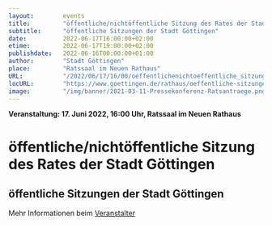 ```yaml
---
layout:        events
title:         "öffentliche/nichtöffentliche Sitzung des Rates der Stadt Göttingen"
subtitle:      "öffentliche Sitzungen der Stadt Göttingen"
date:          2022-06-17T16:00:00+02:00
etime:         2022-06-17T19:00:00+02:00
publishdate:   2022-06-16T00:00:00+01:00
author:        "Stadt Göttingen"
place:         "Ratssaal im Neuen Rathaus"
URL:           "/2022/06/17/16/00/oeffentlichenichtoeffentliche_sitzung_des_rates_der_stadt_goettingen"
locURL:        "https://www.goettingen.de/rathaus/oeffentliche-sitzungen.html"
image:         "/img/banner/2021-03-11-Pressekonferenz-Ratsantraege.png"
---
```


**Veranstaltung: 17. Juni 2022, 16:00 Uhr, Ratssaal im Neuen Rathaus**

öffentliche/nichtöffentliche Sitzung des Rates der Stadt Göttingen
===========

öffentliche Sitzungen der Stadt Göttingen
-----------



Mehr Informationen beim [Veranstalter](https://www.goettingen.de/rathaus/oeffentliche-sitzungen.html)
